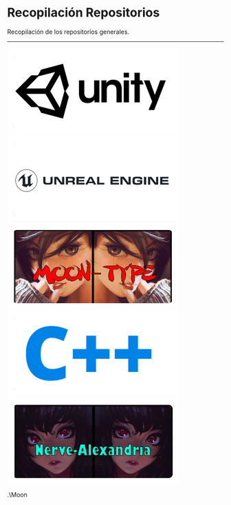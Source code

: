 # Recopilación Repositorios
Recopilación de los repositorios generales.

---
[![trunk](https://github.com/MoonAntonio/rec.repos/blob/master/res/unity.png?raw=true)](https://github.com/MoonAntonio/rec.repos/blob/master/READMEunity.md)
[![trunk](https://github.com/MoonAntonio/rec.repos/blob/master/res/unreal.png?raw=true)](https://github.com/MoonAntonio/rec.repos/blob/master/READMEunreal.md)
[![trunk](https://github.com/MoonAntonio/rec.repos/blob/master/res/moontype.png?raw=true)](https://github.com/MoonAntonio/rec.repos/blob/master/READMEmoontype.md)
[![trunk](https://github.com/MoonAntonio/rec.repos/blob/master/res/cpp.png?raw=true)](https://github.com/MoonAntonio/rec.repos/blob/master/READMEcpp.md)
[![trunk](https://github.com/MoonAntonio/rec.repos/blob/master/res/nervealexandria.png?raw=true)](https://github.com/MoonAntonio/rec.repos/blob/master/READMEnervealexandria.md)

.\Moon

